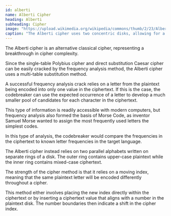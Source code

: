 ```yaml
---
id: alberti
name: Alberti Cipher
heading: Alberti
subheading: Cipher
image: "https://upload.wikimedia.org/wikipedia/commons/thumb/2/23/Alberti_cipher_disk.svg/1280px-Alberti_cipher_disk.svg.png"
caption: "The Alberti cipher uses two concentric disks, allowing for a change in the key in the middle of a piece of plaintext | Image from <a href="https://en.wikipedia.org/wiki/Alberti_cipher">Wikipedia</a>."
---
```


The Alberti cipher is an alternative classical cipher, representing a breakthrough in cipher complexity.

Since the single-table Polybius cipher and direct substitution Caesar cipher can be easily cracked by the frequency analysis method, the Alberti cipher uses a multi-table substitution method.

A successful frequency analysis crack relies on a letter from the plaintext being encoded into only one value in the ciphertext. If this is the case, the codebreaker can use the expected occurrence of a letter to develop a much smaller pool of candidates for each character in the ciphertext.

This type of information is readily accessible with modern computers, but frequency analysis also formed the basis of Morse Code, as inventor Samuel Morse wanted to assign the most frequently used letters the simplest codes.

In this type of analysis, the codebreaker would compare the frequencies in the ciphertext to known letter frequencies in the target language.

The Alberti cipher instead relies on two parallel alphabets written on separate rings of a disk. The outer ring contains upper-case plaintext while the inner ring contains mixed-case ciphertext.

The strength of the cipher method is that it relies on a moving index, meaning that the same plaintext letter will be encoded differently throughout a cipher.

This method either involves placing the new index directly within the ciphertext or by inserting a ciphertext value that aligns with a number in the plaintext disk. The number boundaries then indicate a shift in the cipher index.

